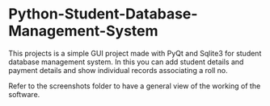# Python-Student-Database-Management-System
This projects is a simple GUI project made with PyQt and Sqlite3 for student database management system. In this you can add student details
and payment details and show individual records associating a roll no.


Refer to the screenshots folder to have a general view of the working of the software.
